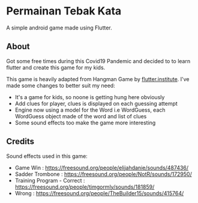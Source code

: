 # Permainan Tebak Kata

A simple android game made using Flutter. 

## About
Got some free times during this Covid19 Pandemic and decided to to learn flutter and create this game for my kids. 

This game is heavily adapted from Hangman Game by [flutter.institute](https://flutter.institute/simple-games-with-flutter-web-hangman/). I've made some changes to better suit my need:
* It's a game for kids, so noone is getting hung here obviously
* Add clues for player, clues is displayed on each guessing attempt
* Engine now using a model for the Word i.e WordGuess, each WordGuess object made of the word and list of clues
* Some sound effects too make the game more interesting


## Credits
Sound effects used in this game:
* Game Win : https://freesound.org/people/elijahdanie/sounds/487436/
* Sadder Trombone : https://freesound.org/people/NotR/sounds/172950/
* Training Program - Correct : https://freesound.org/people/timgormly/sounds/181859/
* Wrong : https://freesound.org/people/TheBuilder15/sounds/415764/

